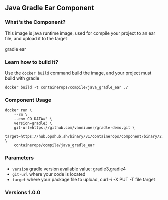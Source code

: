 ## Java Gradle Ear Component

### What's the Component?

This image is java runtime image, used for compile your project to an ear file, and upload it to the target
<br>
<br> gradle ear

### Learn how to build it?

Use the `docker build` command build the image, and your project must build with gradle

```
docker build -t containerops/compile/java_gradle_ear ./
```
### Component Usage
```
docker run \
    --rm \
    --env CO_DATA=" \
    version=gradle3 \
    git-url=https://github.com/vanniuner/gradle-demo.git \
    target=https://hub.opshub.sh/binary/v1/containerops/component/binary/2.2.4/demo.ear" \
    containerops/compile/java_gradle_ear
```

### Parameters 
- `version` gradle version available value: gradle3,gradle4
- `git-url` where your code is located
- `target`  where your package file to upload, curl -i -X PUT -T file target
### Versions 1.0.0



